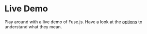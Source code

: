 # Live Demo

<TwitterFollow />

Play around with a live demo of Fuse.js. Have a look at the [options](api/options.html) to understand what they mean.

<SuspensefulDemo />

<Donate />
